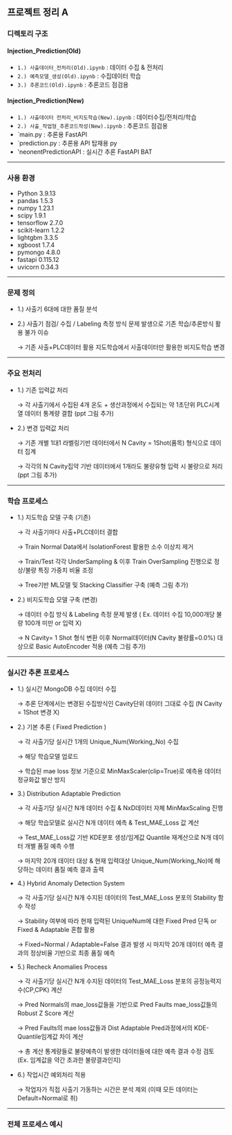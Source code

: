 ## 프로젝트 정리 A 

### 디렉토리 구조
#### Injection_Prediction(Old)
- `1.) 사출데이터_전처리(Old).ipynb` : 데이터 수집 & 전처리
- `2.) 예측모델_생성(Old).ipynb` : 수집데이터 학습
- `3.) 추론코드(Old).ipynb` : 추론코드 점검용

#### Injection_Prediction(New)
- `1.) 사출데이터 전처리_비지도학습(New).ipynb` : 데이터수집/전처리/학습
- `2.) 사출_작업형_추론코드작성(New).ipynb` : 추론코드 점검용 
- `main.py : 추론용 FastAPI
- `prediction.py : 추론용 API 탑재용 py
- 'neonentPredictionAPI : 실시간 추론 FastAPI BAT
---

### 사용 환경
- Python 3.9.13
- pandas 1.5.3
- numpy 1.23.1
- scipy 1.9.1
- tensorflow 2.7.0
- scikit-learn 1.2.2
- lightgbm 3.3.5
- xgboost 1.7.4
- pymongo 4.8.0
- fastapi 0.115.12
- uvicorn 0.34.3

---

### 문제 정의
- 1.) 사출기 6대에 대한 품질 분석 

- 2.) 사출기 점검/ 수집 / Labeling 측정 방식 문제 발생으로 기존 학습/추론방식 활용 불가 이슈

   → 기존 사출+PLC데이터 활용 지도학습에서 사출데이터만 활용한 비지도학습 변경 
  
---

### 주요 전처리 

  - 1.) 기존 입력값 처리

     → 각 사출기에서 수집된 4개 온도 + 생산과정에서 수집되는 약 1초단위 PLC시계열 데이터 통계량 결합 (ppt 그림 추가)

  - 2.) 변경 입력값 처리

     → 기존 개별 1대1 라벨링기반 데이터에서 N Cavity = 1Shot(품목) 형식으로 데이터 집계

     → 각각의 N Cavity집약 기반 데이터에서 1개라도 불량유형 입력 시 불량으로 처리 (ppt 그림 추가)

---

### 학습 프로세스  
   - 1.) 지도학습 모델 구축 (기존)

       → 각 사출기마다 사출+PLC데이터 결합
     
       → Train Normal Data에서 IsolationForest 활용한 소수 이상치 제거 

       → Train/Test 각각 UnderSampling & 이후 Train OverSampling 진행으로 정상/불량 특징 가중치 비율 조정

       → Tree기반 ML모델 및 Stacking Classifier 구축 (예측 그림 추가)


   - 2.) 비지도학습 모델 구축 (변경)

       → 데이터 수집 방식 & Labeling 측정 문제 발생 ( Ex. 데이터 수집 10,000개당 불량 100개 미만 or 입력 X)

       → N Cavity= 1 Shot 형식 변환 이후 Normal데이터(N Cavity 불량률=0.0%) 대상으로 Basic AutoEncoder 적용 (예측 그림 추가)

      
---

### 실시간 추론 프로세스  

  - 1.) 실시간 MongoDB 수집 데이터 수집

       → 추론 단계에서는 변경된 수집방식인 Cavity단위 데이터 그대로 수집 (N Cavity = 1Shot 변경 X)

 
  - 2.) 기본 추론 ( Fixed Prediction )

       → 각 사출기당 실시간 1개의 Unique_Num(Working_No) 수집
    
       → 해당 학습모델 업로드

       → 학습된 mae loss 정보 기준으로 MinMaxScaler(clip=True)로 예측용 데이터 정규화값 발산 방지 


  - 3.) Distribution Adaptable Prediction

       → 각 사출기당 실시간 N개 데이터 수집 & NxD데이터 자체 MinMaxScaling 진행 

       → 해당 학습모델로 실시간 N개 데이터 예측 & Test_MAE_Loss 값 계산

       → Test_MAE_Loss값 기반 KDE분포 생성/임계값 Quantile 재계산으로 N개 데이터 개별 품질 예측 수행

       → 마지막 20개 데이터 대상 & 현재 입력대상 Unique_Num(Working_No)에 해당하는 데이터 품질 예측 결과 출력


   - 4.) Hybrid Anomaly Detection System

       → 각 사출기당 실시간 N개 수지된 데이터의 Test_MAE_Loss 분포의 Stability 함수 작성

       → Stability 여부에 따라 현재 입력된 UniqueNum에 대한 Fixed Pred 단독 or Fixed & Adaptable 혼합 활용

       → Fixed=Normal / Adaptable=False 결과 발생 시 마지막 20개 데이터 예측 결과의 정상비율 기반으로 최종 품질 예측

   - 5.) Recheck Anomalies Process
     
       → 각 사출기당 실시간 N개 수지된 데이터의 Test_MAE_Loss 분포의 공정능력지수(CP,CPK) 계산

       → Pred Normals의 mae_loss값들을 기반으로 Pred Faults mae_loss값들의 Robust Z Score 계산

       → Pred Faults의 mae loss값들과 Dist Adaptable Pred과정에서의 KDE-Quantile임계값 차이 계산

       → 총 계산 통계량들로 불량예측이 발생한 데이터들에 대한 예측 결과 수정 검토 (Ex. 임계값을 약간 초과한 불량결과인지)

   - 6.) 작업시간 예외처리 적용 
    
       → 작업자가 직접 사출기 가동하는 시간은 분석 제외 (이때 모든 데이터는 Default=Normal로 취)
        
---

### 전체 프로세스 예시 




 
    
